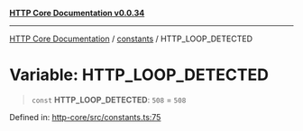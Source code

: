 [**HTTP Core Documentation v0.0.34**](../../README.md)

***

[HTTP Core Documentation](../../modules.md) / [constants](../README.md) / HTTP\_LOOP\_DETECTED

# Variable: HTTP\_LOOP\_DETECTED

> `const` **HTTP\_LOOP\_DETECTED**: `508` = `508`

Defined in: [http-core/src/constants.ts:75](https://github.com/stonemjs/http-core/blob/fb38b6d1cb0bd2bb4e252ff611571ec3c006aa1e/src/constants.ts#L75)
